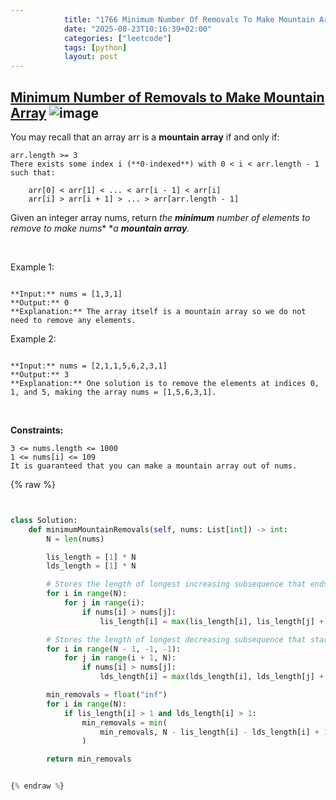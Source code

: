 ```yaml
---
            title: "1766 Minimum Number Of Removals To Make Mountain Array"
            date: "2025-08-23T10:16:39+02:00"
            categories: ["leetcode"]
            tags: [python]
            layout: post
---
```

            
## [Minimum Number of Removals to Make Mountain Array](https://leetcode.com/problems/minimum-number-of-removals-to-make-mountain-array) ![image](https://img.shields.io/badge/Difficulty-Hard-red)

You may recall that an array arr is a **mountain array** if and only if:

	arr.length >= 3
	There exists some index i (**0-indexed**) with 0 < i < arr.length - 1 such that:

		arr[0] < arr[1] < ... < arr[i - 1] < arr[i]
		arr[i] > arr[i + 1] > ... > arr[arr.length - 1]

Given an integer array nums​​​, return *the **minimum** number of elements to remove to make *nums*​​​** **a **mountain array**.*

 

Example 1:

```

**Input:** nums = [1,3,1]
**Output:** 0
**Explanation:** The array itself is a mountain array so we do not need to remove any elements.

```

Example 2:

```

**Input:** nums = [2,1,1,5,6,2,3,1]
**Output:** 3
**Explanation:** One solution is to remove the elements at indices 0, 1, and 5, making the array nums = [1,5,6,3,1].

```

 

**Constraints:**

	3 <= nums.length <= 1000
	1 <= nums[i] <= 109
	It is guaranteed that you can make a mountain array out of nums.

{% raw %}


```python


class Solution:
    def minimumMountainRemovals(self, nums: List[int]) -> int:
        N = len(nums)

        lis_length = [1] * N
        lds_length = [1] * N

        # Stores the length of longest increasing subsequence that ends at i.
        for i in range(N):
            for j in range(i):
                if nums[i] > nums[j]:
                    lis_length[i] = max(lis_length[i], lis_length[j] + 1)

        # Stores the length of longest decreasing subsequence that starts at i.
        for i in range(N - 1, -1, -1):
            for j in range(i + 1, N):
                if nums[i] > nums[j]:
                    lds_length[i] = max(lds_length[i], lds_length[j] + 1)

        min_removals = float("inf")
        for i in range(N):
            if lis_length[i] > 1 and lds_length[i] > 1:
                min_removals = min(
                    min_removals, N - lis_length[i] - lds_length[i] + 1
                )

        return min_removals


{% endraw %}
```
